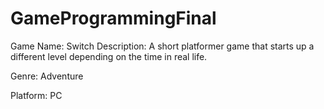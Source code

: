 # GameProgrammingFinal


Game Name:  Switch
Description:  A short platformer game that starts up a different level depending on the time in real life. 


Genre: Adventure

Platform: PC
